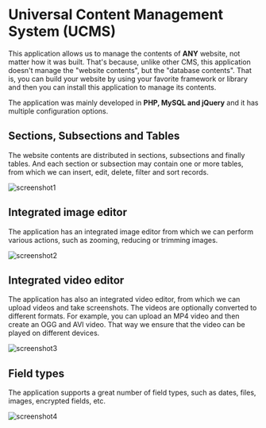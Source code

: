 # Universal Content Management System (UCMS)

This application allows us to manage the contents of **ANY** website, not matter how it was built. That's because, unlike other CMS, this application doesn't manage the "website contents", but the "database contents". That is, you can build your website by using your favorite framework or library and then you can install this application to manage its contents.

The application was mainly developed in **PHP, MySQL and jQuery** and it has multiple configuration options.

## Sections, Subsections and Tables

The website contents are distributed in sections, subsections and finally tables. And each section or subsection may contain one or more tables, from which we can insert, edit, delete, filter and sort records.

![screenshot1](https://user-images.githubusercontent.com/5312427/47272291-028d1580-d584-11e8-8842-131791c0d420.png)

## Integrated image editor

The application has an integrated image editor from which we can perform various actions, such as zooming, reducing or trimming images.

![screenshot2](https://user-images.githubusercontent.com/5312427/47272327-5861bd80-d584-11e8-9a15-f69b80403c45.png)

## Integrated video editor

The application has also an integrated video editor, from which we can upload videos and take screenshots. The videos are optionally converted to different formats. For example, you can upload an MP4 video and then create an OGG and AVI video. That way we ensure that the video can be played on different devices.

![screenshot3](https://user-images.githubusercontent.com/5312427/47272395-4e8c8a00-d585-11e8-9e3e-11c7d528e4d6.png)

## Field types

The application supports a great number of field types, such as dates, files, images, encrypted fields, etc.

![screenshot4](https://user-images.githubusercontent.com/5312427/47272582-0b7fe600-d588-11e8-9327-2b745e3b47ea.png)
